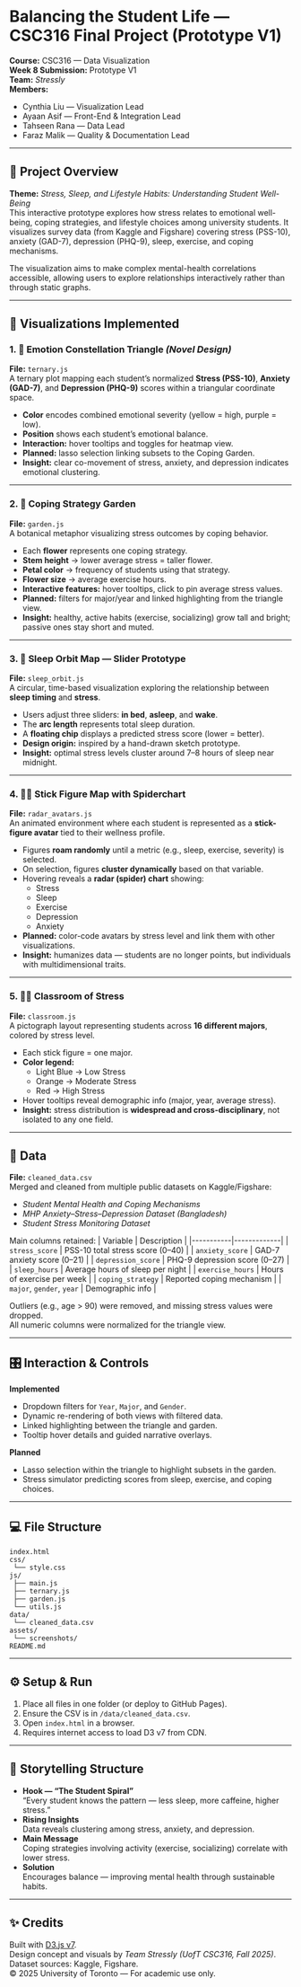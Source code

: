 # Balancing the Student Life — CSC316 Final Project (Prototype V1)

**Course:** CSC316 — Data Visualization  
**Week 8 Submission:** Prototype V1  
**Team:** *Stressly*  
**Members:**  
- Cynthia Liu — Visualization Lead  
- Ayaan Asif — Front-End & Integration Lead  
- Tahseen Rana — Data Lead  
- Faraz Malik — Quality & Documentation Lead  

---

## 📘 Project Overview
**Theme:** *Stress, Sleep, and Lifestyle Habits: Understanding Student Well-Being*  
This interactive prototype explores how stress relates to emotional well-being, coping strategies, and lifestyle choices among university students. It visualizes survey data (from Kaggle and Figshare) covering stress (PSS-10), anxiety (GAD-7), depression (PHQ-9), sleep, exercise, and coping mechanisms.

The visualization aims to make complex mental-health correlations accessible, allowing users to explore relationships interactively rather than through static graphs.

---

## 🧩 Visualizations Implemented

### 1. 🔺 Emotion Constellation Triangle *(Novel Design)*
**File:** `ternary.js`  
A ternary plot mapping each student’s normalized **Stress (PSS-10)**, **Anxiety (GAD-7)**, and **Depression (PHQ-9)** scores within a triangular coordinate space.
- **Color** encodes combined emotional severity (yellow = high, purple = low).
- **Position** shows each student’s emotional balance.
- **Interaction:** hover tooltips and toggles for heatmap view.
- **Planned:** lasso selection linking subsets to the Coping Garden.
- **Insight:** clear co-movement of stress, anxiety, and depression indicates emotional clustering.

---

### 2. 🌼 Coping Strategy Garden
**File:** `garden.js`  
A botanical metaphor visualizing stress outcomes by coping behavior.
- Each **flower** represents one coping strategy.
- **Stem height** → lower average stress = taller flower.
- **Petal color** → frequency of students using that strategy.
- **Flower size** → average exercise hours.
- **Interactive features:** hover tooltips, click to pin average stress values.
- **Planned:** filters for major/year and linked highlighting from the triangle view.
- **Insight:** healthy, active habits (exercise, socializing) grow tall and bright; passive ones stay short and muted.

---

### 3. 🌙 Sleep Orbit Map — Slider Prototype
**File:** `sleep_orbit.js`  
A circular, time-based visualization exploring the relationship between **sleep timing** and **stress**.
- Users adjust three sliders: **in bed**, **asleep**, and **wake**.
- The **arc length** represents total sleep duration.
- A **floating chip** displays a predicted stress score (lower = better).
- **Design origin:** inspired by a hand-drawn sketch prototype.
- **Insight:** optimal stress levels cluster around 7–8 hours of sleep near midnight.

---

### 4. 🧍‍♀️ Stick Figure Map with Spiderchart
**File:** `radar_avatars.js`  
An animated environment where each student is represented as a **stick-figure avatar** tied to their wellness profile.
- Figures **roam randomly** until a metric (e.g., sleep, exercise, severity) is selected.
- On selection, figures **cluster dynamically** based on that variable.
- Hovering reveals a **radar (spider) chart** showing:
    - Stress
    - Sleep
    - Exercise
    - Depression
    - Anxiety
- **Planned:** color-code avatars by stress level and link them with other visualizations.
- **Insight:** humanizes data — students are no longer points, but individuals with multidimensional traits.

---

### 5. 🧑‍🏫 Classroom of Stress
**File:** `classroom.js`  
A pictograph layout representing students across **16 different majors**, colored by stress level.
- Each stick figure = one major.
- **Color legend:**
    - Light Blue → Low Stress
    - Orange → Moderate Stress
    - Red → High Stress
- Hover tooltips reveal demographic info (major, year, average stress).
- **Insight:** stress distribution is **widespread and cross-disciplinary**, not isolated to any one field.

---

## 🧮 Data

**File:** `cleaned_data.csv`  
Merged and cleaned from multiple public datasets on Kaggle/Figshare:  
- *Student Mental Health and Coping Mechanisms*  
- *MHP Anxiety–Stress–Depression Dataset (Bangladesh)*  
- *Student Stress Monitoring Dataset*  

Main columns retained:
| Variable | Description |
|-----------|-------------|
| `stress_score` | PSS-10 total stress score (0–40) |
| `anxiety_score` | GAD-7 anxiety score (0–21) |
| `depression_score` | PHQ-9 depression score (0–27) |
| `sleep_hours` | Average hours of sleep per night |
| `exercise_hours` | Hours of exercise per week |
| `coping_strategy` | Reported coping mechanism |
| `major`, `gender`, `year` | Demographic info |

Outliers (e.g., age > 90) were removed, and missing stress values were dropped.  
All numeric columns were normalized for the triangle view.

---

## 🎛️ Interaction & Controls

**Implemented**
- Dropdown filters for `Year`, `Major`, and `Gender`.  
- Dynamic re-rendering of both views with filtered data.  
- Linked highlighting between the triangle and garden.  
- Tooltip hover details and guided narrative overlays.

**Planned**
- Lasso selection within the triangle to highlight subsets in the garden.  
- Stress simulator predicting scores from sleep, exercise, and coping choices.

---

## 💻 File Structure
```
index.html
css/
 └── style.css
js/
 ├── main.js
 ├── ternary.js
 ├── garden.js
 └── utils.js
data/
 └── cleaned_data.csv
assets/
 └── screenshots/
README.md
```

---

## ⚙️ Setup & Run
1. Place all files in one folder (or deploy to GitHub Pages).  
2. Ensure the CSV is in `/data/cleaned_data.csv`.  
3. Open `index.html` in a browser.  
4. Requires internet access to load D3 v7 from CDN.

---

## 🧠 Storytelling Structure
- **Hook — “The Student Spiral”**  
  “Every student knows the pattern — less sleep, more caffeine, higher stress.”
- **Rising Insights**  
  Data reveals clustering among stress, anxiety, and depression.
- **Main Message**  
  Coping strategies involving activity (exercise, socializing) correlate with lower stress.
- **Solution**  
  Encourages balance — improving mental health through sustainable habits.

---

## ✨ Credits
Built with [D3.js v7](https://d3js.org/).  
Design concept and visuals by *Team Stressly (UofT CSC316, Fall 2025)*.  
Dataset sources: Kaggle, Figshare.  
© 2025 University of Toronto — For academic use only.
